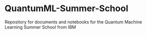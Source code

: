 # QuantumML-Summer-School
Repository for documents and notebooks for the Quantum Machine Learning Summer School from IBM
